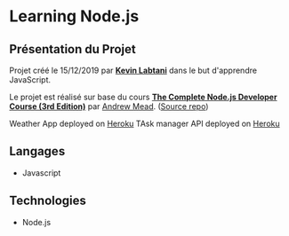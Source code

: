# Learning Node.js

## Présentation du Projet

Projet créé le 15/12/2019 par [**Kevin Labtani**](https://github.com/kevin-labtani) dans le but d'apprendre JavaScript.

Le projet est réalisé sur base du cours [**The Complete Node.js Developer Course (3rd Edition)**](https://www.udemy.com/course/the-complete-nodejs-developer-course-2/) par [Andrew Mead](https://mead.io/). ([Source repo](https://github.com/andrewjmead/node-course-v3-code))

Weather App deployed on [Heroku](https://kevlab-weather-application.herokuapp.com/)
TAsk manager API deployed on [Heroku](https://kevlab-task-manager.herokuapp.com/)

## Langages

- Javascript

## Technologies

- Node.js
